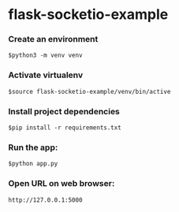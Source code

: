 # flask-socketio-example

### Create an environment
`$python3 -m venv venv`


### Activate virtualenv
`$source flask-socketio-example/venv/bin/active`


### Install project dependencies
`$pip install -r requirements.txt`


### Run the app:
`$python app.py`


### Open URL on web browser:
`http://127.0.0.1:5000`
